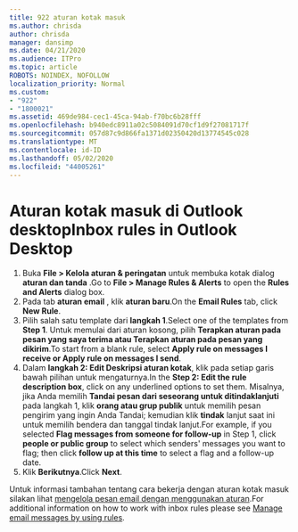 ```yaml
---
title: 922 aturan kotak masuk
ms.author: chrisda
author: chrisda
manager: dansimp
ms.date: 04/21/2020
ms.audience: ITPro
ms.topic: article
ROBOTS: NOINDEX, NOFOLLOW
localization_priority: Normal
ms.custom:
- "922"
- "1800021"
ms.assetid: 469de984-cec1-45ca-94ab-f70bc6b28fff
ms.openlocfilehash: b940edc8911a02c5084091d70cf1d9f27081717f
ms.sourcegitcommit: 057d87c9d866fa1371d02350420d13774545c028
ms.translationtype: MT
ms.contentlocale: id-ID
ms.lasthandoff: 05/02/2020
ms.locfileid: "44005261"
---
```

# <a name="inbox-rules-in-outlook-desktop"></a><span data-ttu-id="20034-102">Aturan kotak masuk di Outlook desktop</span><span class="sxs-lookup"><span data-stu-id="20034-102">Inbox rules in Outlook Desktop</span></span>

1. <span data-ttu-id="20034-103">Buka **File > Kelola aturan & peringatan** untuk membuka kotak dialog **aturan dan tanda** .</span><span class="sxs-lookup"><span data-stu-id="20034-103">Go to **File > Manage Rules & Alerts** to open the **Rules and Alerts** dialog box.</span></span>
2. <span data-ttu-id="20034-104">Pada tab **aturan email** , klik **aturan baru**.</span><span class="sxs-lookup"><span data-stu-id="20034-104">On the **Email Rules** tab, click **New Rule**.</span></span>
3. <span data-ttu-id="20034-105">Pilih salah satu template dari **langkah 1**.</span><span class="sxs-lookup"><span data-stu-id="20034-105">Select one of the templates from **Step 1**.</span></span> <span data-ttu-id="20034-106">Untuk memulai dari aturan kosong, pilih **Terapkan aturan pada pesan yang saya terima atau Terapkan aturan pada pesan yang dikirim**.</span><span class="sxs-lookup"><span data-stu-id="20034-106">To start from a blank rule, select **Apply rule on messages I receive or Apply rule on messages I send**.</span></span>
4. <span data-ttu-id="20034-107">Dalam **langkah 2: Edit Deskripsi aturan kotak**, klik pada setiap garis bawah pilihan untuk mengaturnya.</span><span class="sxs-lookup"><span data-stu-id="20034-107">In the **Step 2: Edit the rule description box**, click on any underlined options to set them.</span></span> <span data-ttu-id="20034-108">Misalnya, jika Anda memilih **Tandai pesan dari seseorang untuk ditindaklanjuti** pada langkah 1, klik **orang atau grup publik** untuk memilih pesan pengirim yang ingin Anda Tandai; kemudian klik **tindak** lanjut saat ini untuk memilih bendera dan tanggal tindak lanjut.</span><span class="sxs-lookup"><span data-stu-id="20034-108">For example, if you selected **Flag messages from someone for follow-up** in Step 1, click **people or public group** to select which senders' messages you want to flag; then click **follow up at this time** to select a flag and a follow-up date.</span></span>
5. <span data-ttu-id="20034-109">Klik **Berikutnya**.</span><span class="sxs-lookup"><span data-stu-id="20034-109">Click **Next**.</span></span>

<span data-ttu-id="20034-110">Untuk informasi tambahan tentang cara bekerja dengan aturan kotak masuk silakan lihat [mengelola pesan email dengan menggunakan aturan](https://support.office.com/article/manage-email-messages-by-using-rules-c24f5dea-9465-4df4-ad17-a50704d66c59).</span><span class="sxs-lookup"><span data-stu-id="20034-110">For additional information on how to work with inbox rules please see [Manage email messages by using rules](https://support.office.com/article/manage-email-messages-by-using-rules-c24f5dea-9465-4df4-ad17-a50704d66c59).</span></span>
